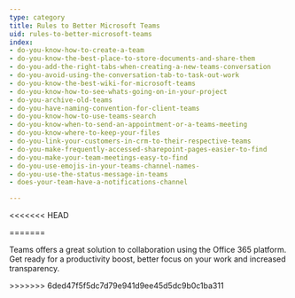 ```yaml
---
type: category
title: Rules to Better Microsoft Teams
uid: rules-to-better-microsoft-teams
index:
- do-you-know-how-to-create-a-team
- do-you-know-the-best-place-to-store-documents-and-share-them
- do-you-add-the-right-tabs-when-creating-a-new-teams-conversation
- do-you-avoid-using-the-conversation-tab-to-task-out-work
- do-you-know-the-best-wiki-for-microsoft-teams
- do-you-know-how-to-see-whats-going-on-in-your-project
- do-you-archive-old-teams
- do-you-have-naming-convention-for-client-teams
- do-you-know-how-to-use-teams-search
- do-you-know-when-to-send-an-appointment-or-a-teams-meeting
- do-you-know-where-to-keep-your-files
- do-you-link-your-customers-in-crm-to-their-respective-teams
- do-you-make-frequently-accessed-sharepoint-pages-easier-to-find
- do-you-make-your-team-meetings-easy-to-find
- do-you-use-emojis-in-your-teams-channel-names-
- do-you-use-the-status-message-in-teams
- does-your-team-have-a-notifications-channel

---
```

<<<<<<< HEAD

=======
<p>​​​Teams offers a great solution to collaboration using the Office 365 platform. Get ready for a productivity boost, better focus on your work and increased transparency.<br></p>
>>>>>>> 6ded47f5f5dc7d79e941d9ee45d5dc9b0c1ba311


